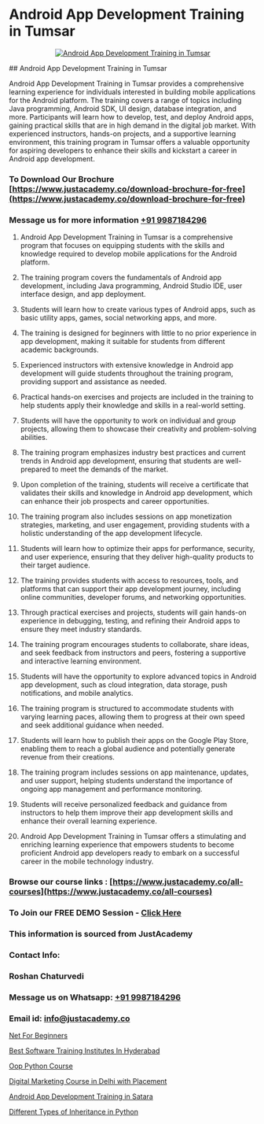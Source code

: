 # Android App Development Training in Tumsar

<p align="center">
  <a href="https://justacademy.co/course-detail/android-app-development">
    <img src="https://justacademy.co/storage2/course_image/1676635923_course_image.webp" alt="Android App Development Training in Tumsar">
  </a>
</p>
## Android App Development Training in Tumsar

Android App Development Training in Tumsar provides a comprehensive learning experience for individuals interested in building mobile applications for the Android platform. The training covers a range of topics including Java programming, Android SDK, UI design, database integration, and more. Participants will learn how to develop, test, and deploy Android apps, gaining practical skills that are in high demand in the digital job market. With experienced instructors, hands-on projects, and a supportive learning environment, this training program in Tumsar offers a valuable opportunity for aspiring developers to enhance their skills and kickstart a career in Android app development.
### To Download Our Brochure [https://www.justacademy.co/download-brochure-for-free](https://www.justacademy.co/download-brochure-for-free)
### Message us for more information [+91 9987184296](https://api.whatsapp.com/send?phone=919987184296)
1) Android App Development Training in Tumsar is a comprehensive program that focuses on equipping students with the skills and knowledge required to develop mobile applications for the Android platform.

2) The training program covers the fundamentals of Android app development, including Java programming, Android Studio IDE, user interface design, and app deployment.

3) Students will learn how to create various types of Android apps, such as basic utility apps, games, social networking apps, and more.

4) The training is designed for beginners with little to no prior experience in app development, making it suitable for students from different academic backgrounds.

5) Experienced instructors with extensive knowledge in Android app development will guide students throughout the training program, providing support and assistance as needed.

6) Practical hands-on exercises and projects are included in the training to help students apply their knowledge and skills in a real-world setting.

7) Students will have the opportunity to work on individual and group projects, allowing them to showcase their creativity and problem-solving abilities.

8) The training program emphasizes industry best practices and current trends in Android app development, ensuring that students are well-prepared to meet the demands of the market.

9) Upon completion of the training, students will receive a certificate that validates their skills and knowledge in Android app development, which can enhance their job prospects and career opportunities.

10) The training program also includes sessions on app monetization strategies, marketing, and user engagement, providing students with a holistic understanding of the app development lifecycle.

11) Students will learn how to optimize their apps for performance, security, and user experience, ensuring that they deliver high-quality products to their target audience.

12) The training provides students with access to resources, tools, and platforms that can support their app development journey, including online communities, developer forums, and networking opportunities.

13) Through practical exercises and projects, students will gain hands-on experience in debugging, testing, and refining their Android apps to ensure they meet industry standards.

14) The training program encourages students to collaborate, share ideas, and seek feedback from instructors and peers, fostering a supportive and interactive learning environment.

15) Students will have the opportunity to explore advanced topics in Android app development, such as cloud integration, data storage, push notifications, and mobile analytics.

16) The training program is structured to accommodate students with varying learning paces, allowing them to progress at their own speed and seek additional guidance when needed.

17) Students will learn how to publish their apps on the Google Play Store, enabling them to reach a global audience and potentially generate revenue from their creations.

18) The training program includes sessions on app maintenance, updates, and user support, helping students understand the importance of ongoing app management and performance monitoring.

19) Students will receive personalized feedback and guidance from instructors to help them improve their app development skills and enhance their overall learning experience.

20) Android App Development Training in Tumsar offers a stimulating and enriching learning experience that empowers students to become proficient Android app developers ready to embark on a successful career in the mobile technology industry.

### Browse our course links : [https://www.justacademy.co/all-courses](https://www.justacademy.co/all-courses) 
### To Join our FREE DEMO Session - [Click Here](https://www.justacademy.co/register-for-course-demo)


### This information is sourced from JustAcademy
### Contact Info:
### Roshan Chaturvedi
### Message us on Whatsapp: [+91 9987184296](https://api.whatsapp.com/send?phone=919987184296)
### Email id: [info@justacademy.co](mailto:info@justacademy.co)
                
[Net For Beginners](https://www.linkedin.com/pulse/net-beginners-software-training-mountain-view-oge5e?trackingId=boMwV6v1Ex1g3MZmqKAlww%3D%3D&lipi=urn%3Ali%3Apage%3Ad_flagship3_company_admin%3BmPS%2BIVBvQs6ee2jjU4LMiw%3D%3D)

[Best Software Training Institutes In Hyderabad](https://www.linkedin.com/pulse/best-software-training-institutes-hyderabad-justacademy-coimbatore-k7cme?trackingId=1q1qvKq7h%2BFUR30RkTyX4A%3D%3D&lipi=urn%3Ali%3Apage%3Ad_flagship3_company_admin%3B7mNmKz24Tx%2BfRDkV0HwLig%3D%3D)

[Oop Python Course](https://medium.com/@shivamja27/oop-python-course-62bc16edeba8)

[Digital Marketing Course in Delhi with Placement](https://medium.com/@abhidnya.1068/digital-marketing-course-in-delhi-with-placement-72b70afaba13)

[Android App Development Training in Satara](https://justacademyin.github.io/justacademy/android-app-development-training-in-satara)

[Different Types of Inheritance in Python](https://justacademyin.github.io/justacademy/different-types-of-inheritance-in-python)

